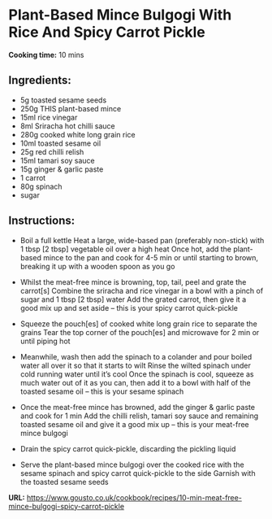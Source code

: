 # Plant-Based Mince Bulgogi With Rice And Spicy Carrot Pickle

**Cooking time:** 10 mins

## Ingredients:

- 5g toasted sesame seeds
- 250g THIS plant-based mince
- 15ml rice vinegar
- 8ml Sriracha hot chilli sauce
- 280g cooked white long grain rice
- 10ml toasted sesame oil
- 25g red chilli relish
- 15ml tamari soy sauce
- 15g ginger & garlic paste
- 1 carrot
- 80g spinach
- sugar

## Instructions:

- Boil a full kettle
  Heat a large, wide-based pan (preferably non-stick) with 1 tbsp [2 tbsp] vegetable oil over a high heat
  Once hot, add the plant-based mince to the pan and cook for 4-5 min or until starting to brown, breaking it up with a wooden spoon as you go

- Whilst the meat-free mince is browning, top, tail, peel and grate the carrot[s]
  Combine the sriracha and rice vinegar in a bowl with a pinch of sugar and 1 tbsp [2 tbsp] water
  Add the grated carrot, then give it a good mix up and set aside – this is your spicy carrot quick-pickle

- Squeeze the pouch[es] of cooked white long grain rice to separate the grains
  Tear the top corner of the pouch[es] and microwave for 2 min or until piping hot

- Meanwhile, wash then add the spinach to a colander and pour boiled water all over it so that it starts to wilt
  Rinse the wilted spinach under cold running water until it’s cool
  Once the spinach is cool, squeeze as much water out of it as you can, then add it to a bowl with half of the toasted sesame oil – this is your sesame spinach

- Once the meat-free mince has browned, add the ginger & garlic paste and cook for 1 min
  Add the chilli relish, tamari soy sauce and remaining toasted sesame oil and give it a good mix up – this is your meat-free mince bulgogi

- Drain the spicy carrot quick-pickle, discarding the pickling liquid

- Serve the plant-based mince bulgogi over the cooked rice with the sesame spinach and spicy carrot quick-pickle to the side
  Garnish with the toasted sesame seeds

**URL:** https://www.gousto.co.uk/cookbook/recipes/10-min-meat-free-mince-bulgogi-spicy-carrot-pickle
